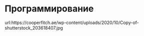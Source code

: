 <!Doctype html>
<html lang= 'en'>
<head>
  <h1>Программирование</h1>
  <meta charset="UTF-8">
  <meta name="viewport" content="width=device-width, initial-scale=1.0">
  <title> мои навыки </title>
  <link rel="stylesheet" href="/css/main.css">
</head>
<body>
url:https://cooperfitch.ae/wp-content/uploads/2020/10/Copy-of-shutterstock_203618407.jpg
  
</body>
</html>
  
  
    
      
  
